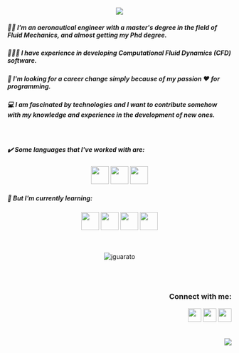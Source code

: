 <h1 align="center"><img align="center" src="https://readme-typing-svg.herokuapp.com?duration=7000&size=30&color=4281F3&center=true&lines=Hi+there!+I'm+Jessica+👋🏻"/></h1>

<h5 align="left"> 👩‍🎓 I'm an aeronautical engineer with a master's degree in the field of Fluid Mechanics, and almost getting my Phd degree.</h5>
<h5 align="left"> 👩🏻‍💻 I have experience in developing Computational Fluid Dynamics (CFD) software.</h5>
<h5 align="left"> 🚀 I'm looking for a career change simply because of my passion ❤️ for programming.</h5>
<h5 align="left"> 💻 I am fascinated by technologies and I want to contribute somehow with my knowledge and experience in the development of new ones.</h5>

<br>

<h5 align="left">✔️ Some languages that I've worked with are:</h5>

<div align="center">
  <code><img height=40 src="https://raw.githubusercontent.com/fortran-lang/fortran-lang.org/be10cecc096dac6a57b13fae65b4a6ffa6cc32dd/assets/img/fortran-logo.svg"/></code>
  <code><img height=40 src="https://cdn.jsdelivr.net/gh/devicons/devicon/icons/matlab/matlab-original.svg"/></code>
  <code><img height=40 src="https://cdn.jsdelivr.net/gh/devicons/devicon/icons/c/c-original.svg"/></code>
</div>

<h5 align="left">📖 But I'm currently learning:</h5>

<div align="center">
  <code><img height=40 src="https://cdn.jsdelivr.net/gh/devicons/devicon/icons/python/python-original.svg"/></code>
  <code><img height=40 src="https://cdn.jsdelivr.net/gh/devicons/devicon/icons/javascript/javascript-original.svg"/></code>
  <code><img height=40 src="https://cdn.jsdelivr.net/gh/devicons/devicon/icons/html5/html5-original.svg"/></code>
  <code><img height=40 src="https://cdn.jsdelivr.net/gh/devicons/devicon/icons/css3/css3-original.svg"/></code>
</div>

<br>
<br>

<p align="center"><img align="center" src="https://github-readme-stats.vercel.app/api?username=jguarato&theme=default&title_color=4281F3&icon_color=4281F3&bg_color=eff1f3&show_icons=true" alt="jguarato"/></p>
<!--<p align="center"><img src="https://github-readme-stats.vercel.app/api/top-langs?username=jguarato&theme=default&title_color=4281F3&bg_color=eff1f3"/></p>-->

<br>
<br>

<div align="right">
  <h3>Connect with me:</h3>
  <a href="mailto:jessicags6@gmail.com" target="blank"><img src="https://cdn.jsdelivr.net/npm/simple-icons@3.0.1/icons/gmail.svg" height="30" width="30"/></a>
  <a href="https://codepen.io/jguarato" target="blank"><img src="https://cdn.jsdelivr.net/npm/simple-icons@3.0.1/icons/codepen.svg" height="30" width="30"/></a>
  <a href="https://www.linkedin.com/in/jessica-guarato-de-freitas-santos-9b2074114/" target="blank"><img src="https://cdn.jsdelivr.net/npm/simple-icons@3.0.1/icons/linkedin.svg" height="30" width="30"/></a>
</div>

<br>
<br>

<img align="right" src="https://komarev.com/ghpvc/?username=jguarato&color=4281F3">
